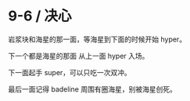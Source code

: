 # 9-6 / 决心

岩浆块和海星的那一面，等海星到下面的时候开始 hyper。

下一个都是海星的那面 从上一面 hyper 入场。

下一面起手 super，可以只吃一次双冲。

最后一面记得 badeline 周围有圈海星，别被海星创死。